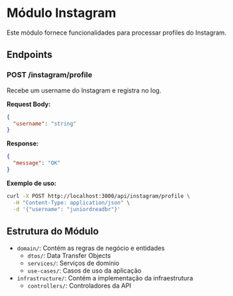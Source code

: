 # Módulo Instagram

Este módulo fornece funcionalidades para processar profiles do Instagram.

## Endpoints

### POST /instagram/profile

Recebe um username do Instagram e registra no log.

**Request Body:**

```json
{
  "username": "string"
}
```

**Response:**

```json
{
  "message": "OK"
}
```

**Exemplo de uso:**

```bash
curl -X POST http://localhost:3000/api/instagram/profile \
  -H "Content-Type: application/json" \
  -d '{"username": "juniordreadbr"}'
```

## Estrutura do Módulo

- `domain/`: Contém as regras de negócio e entidades
  - `dtos/`: Data Transfer Objects
  - `services/`: Serviços de domínio
  - `use-cases/`: Casos de uso da aplicação
- `infrastructure/`: Contém a implementação da infraestrutura
  - `controllers/`: Controladores da API
